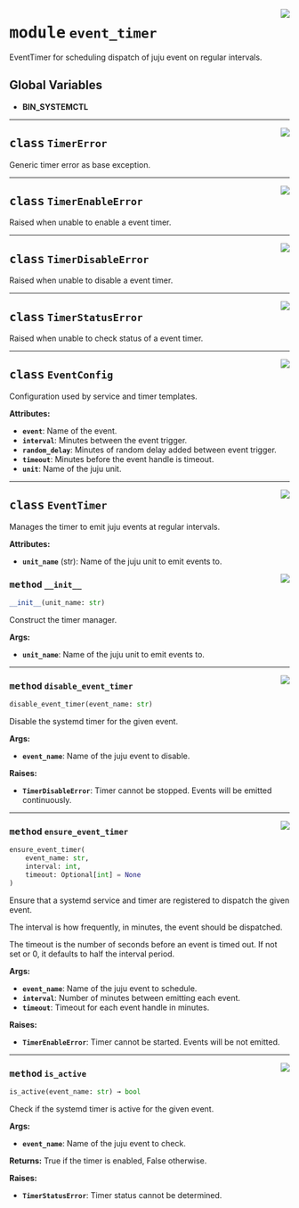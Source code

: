 <!-- markdownlint-disable -->

<a href="../src/lxd_cloud/event_timer.py#L0"><img align="right" style="float:right;" src="https://img.shields.io/badge/-source-cccccc?style=flat-square"></a>

# <kbd>module</kbd> `event_timer`
EventTimer for scheduling dispatch of juju event on regular intervals. 

**Global Variables**
---------------
- **BIN_SYSTEMCTL**


---

<a href="../src/lxd_cloud/event_timer.py#L19"><img align="right" style="float:right;" src="https://img.shields.io/badge/-source-cccccc?style=flat-square"></a>

## <kbd>class</kbd> `TimerError`
Generic timer error as base exception. 





---

<a href="../src/lxd_cloud/event_timer.py#L23"><img align="right" style="float:right;" src="https://img.shields.io/badge/-source-cccccc?style=flat-square"></a>

## <kbd>class</kbd> `TimerEnableError`
Raised when unable to enable a event timer. 





---

<a href="../src/lxd_cloud/event_timer.py#L27"><img align="right" style="float:right;" src="https://img.shields.io/badge/-source-cccccc?style=flat-square"></a>

## <kbd>class</kbd> `TimerDisableError`
Raised when unable to disable a event timer. 





---

<a href="../src/lxd_cloud/event_timer.py#L31"><img align="right" style="float:right;" src="https://img.shields.io/badge/-source-cccccc?style=flat-square"></a>

## <kbd>class</kbd> `TimerStatusError`
Raised when unable to check status of a event timer. 





---

<a href="../src/lxd_cloud/event_timer.py#L35"><img align="right" style="float:right;" src="https://img.shields.io/badge/-source-cccccc?style=flat-square"></a>

## <kbd>class</kbd> `EventConfig`
Configuration used by service and timer templates. 



**Attributes:**
 
 - <b>`event`</b>:  Name of the event. 
 - <b>`interval`</b>:  Minutes between the event trigger. 
 - <b>`random_delay`</b>:  Minutes of random delay added between event trigger. 
 - <b>`timeout`</b>:  Minutes before the event handle is timeout. 
 - <b>`unit`</b>:  Name of the juju unit. 





---

<a href="../src/lxd_cloud/event_timer.py#L53"><img align="right" style="float:right;" src="https://img.shields.io/badge/-source-cccccc?style=flat-square"></a>

## <kbd>class</kbd> `EventTimer`
Manages the timer to emit juju events at regular intervals. 



**Attributes:**
 
 - <b>`unit_name`</b> (str):  Name of the juju unit to emit events to. 

<a href="../src/lxd_cloud/event_timer.py#L62"><img align="right" style="float:right;" src="https://img.shields.io/badge/-source-cccccc?style=flat-square"></a>

### <kbd>method</kbd> `__init__`

```python
__init__(unit_name: str)
```

Construct the timer manager. 



**Args:**
 
 - <b>`unit_name`</b>:  Name of the juju unit to emit events to. 




---

<a href="../src/lxd_cloud/event_timer.py#L147"><img align="right" style="float:right;" src="https://img.shields.io/badge/-source-cccccc?style=flat-square"></a>

### <kbd>method</kbd> `disable_event_timer`

```python
disable_event_timer(event_name: str)
```

Disable the systemd timer for the given event. 



**Args:**
 
 - <b>`event_name`</b>:  Name of the juju event to disable. 



**Raises:**
 
 - <b>`TimerDisableError`</b>:  Timer cannot be stopped. Events will be emitted continuously. 

---

<a href="../src/lxd_cloud/event_timer.py#L108"><img align="right" style="float:right;" src="https://img.shields.io/badge/-source-cccccc?style=flat-square"></a>

### <kbd>method</kbd> `ensure_event_timer`

```python
ensure_event_timer(
    event_name: str,
    interval: int,
    timeout: Optional[int] = None
)
```

Ensure that a systemd service and timer are registered to dispatch the given event. 

The interval is how frequently, in minutes, the event should be dispatched. 

The timeout is the number of seconds before an event is timed out. If not set or 0, it defaults to half the interval period. 



**Args:**
 
 - <b>`event_name`</b>:  Name of the juju event to schedule. 
 - <b>`interval`</b>:  Number of minutes between emitting each event. 
 - <b>`timeout`</b>:  Timeout for each event handle in minutes. 



**Raises:**
 
 - <b>`TimerEnableError`</b>:  Timer cannot be started. Events will be not emitted. 

---

<a href="../src/lxd_cloud/event_timer.py#L85"><img align="right" style="float:right;" src="https://img.shields.io/badge/-source-cccccc?style=flat-square"></a>

### <kbd>method</kbd> `is_active`

```python
is_active(event_name: str) → bool
```

Check if the systemd timer is active for the given event. 



**Args:**
 
 - <b>`event_name`</b>:  Name of the juju event to check. 



**Returns:**
 True if the timer is enabled, False otherwise. 



**Raises:**
 
 - <b>`TimerStatusError`</b>:  Timer status cannot be determined. 


